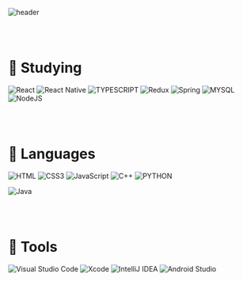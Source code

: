 ![header](https://capsule-render.vercel.app/api?type=wave&color=auto&height=300&section=header&text=singyuKang%20&fontSize=90)

<br />
<br />


# 🔭 Studying
![React](https://img.shields.io/badge/react-%2320232a.svg?style=for-the-badge&logo=react&logoColor=%2361DAFB)
![React Native](https://img.shields.io/badge/react_native-%2320232a.svg?style=for-the-badge&logo=react&logoColor=%2361DAFB)
![TYPESCRIPT](https://img.shields.io/badge/TypeScript-007ACC?style=for-the-badge&logo=typescript&logoColor=white)
![Redux](https://img.shields.io/badge/redux-%23593d88.svg?style=for-the-badge&logo=redux&logoColor=white)
![Spring](https://img.shields.io/badge/spring-%236DB33F.svg?style=for-the-badge&logo=spring&logoColor=white)
![MYSQL](https://img.shields.io/badge/MySQL-00000F?style=for-the-badge&logo=mysql&logoColor=white)
![NodeJS](https://img.shields.io/badge/node.js-6DA55F?style=for-the-badge&logo=node.js&logoColor=white)

<br />
<br />


# 🌱 Languages
![HTML](https://img.shields.io/badge/HTML-239120?style=for-the-badge&logo=html5&logoColor=white)
![CSS3](https://img.shields.io/badge/CSS-239120?&style=for-the-badge&logo=css3&logoColor=white)
![JavaScript](https://img.shields.io/badge/javascript-%23323330.svg?style=for-the-badge&logo=javascript&logoColor=%23F7DF1E)
  ![C++](https://img.shields.io/badge/c++-%2300599C.svg?style=for-the-badge&logo=c%2B%2B&logoColor=white)
  ![PYTHON](https://img.shields.io/badge/Python-3776AB?style=for-the-badge&logo=python&logoColor=white)
  
  ![Java](https://img.shields.io/badge/java-%23ED8B00.svg?style=for-the-badge&logo=java&logoColor=white)
  
<br />
<br />




# 💬 Tools
![Visual Studio Code](https://img.shields.io/badge/Visual%20Studio%20Code-0078d7.svg?style=for-the-badge&logo=visual-studio-code&logoColor=white)
![Xcode](https://img.shields.io/badge/Xcode-007ACC?style=for-the-badge&logo=Xcode&logoColor=white)
![IntelliJ IDEA](https://img.shields.io/badge/IntelliJIDEA-000000.svg?style=for-the-badge&logo=intellij-idea&logoColor=white)
![Android Studio](https://img.shields.io/badge/Android%20Studio-3DDC84.svg?style=for-the-badge&logo=android-studio&logoColor=white)

<br />
<br />




<!--
**singyuKang/singyuKang** is a ✨ _special_ ✨ repository because its `README.md` (this file) appears on your GitHub profile.

Here are some ideas to get you started:

https://dev.to/envoy_/150-badges-for-github-pnk //img

- 🔭 I’m currently working on ...
- 🌱 I’m currently learning ...
- 👯 I’m looking to collaborate on ...
- 🤔 I’m looking for help with ...
- 💬 Ask me about ...
- 📫 How to reach me: ...
- 😄 Pronouns: ...
- ⚡ Fun fact: ...
-->
